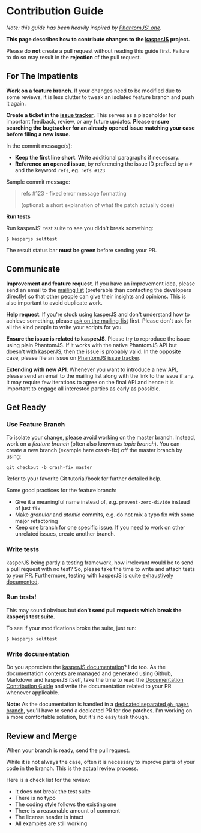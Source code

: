 # Contribution Guide

*Note: this guide has been heavily inspired by [PhantomJS' one](https://github.com/ariya/phantomjs/blob/master/CONTRIBUTING.md).*

**This page describes how to contribute changes to the [kasperJS](http://kasperjs.org/) project.**

Please do **not** create a pull request without reading this guide first. Failure to do so may result in the **rejection** of the pull request.

## For The Impatients

**Work on a feature branch**.
If your changes need to be modified due to some reviews, it is less clutter to tweak an isolated feature branch and push it again.

**Create a ticket in the [issue tracker](https://github.com/n1k0/kasperjs/issues/)**.
This serves as a placeholder for important feedback, review, or any future updates. **Please ensure searching the bugtracker for an already opened issue matching your case before filing a new issue.**

In the commit message(s):

* **Keep the first line short**. Write additional paragraphs if necessary.
* **Reference an opened issue**, by referencing the issue ID prefixed by a `#` and the keyword `refs`, eg. `refs #123`

Sample commit message:

> refs #123 - fixed error message formatting
>
> (optional: a short explanation of what the patch actually does)

**Run tests**

Run kasperJS' test suite to see you didn't break something:

    $ kasperjs selftest

The result status bar **must be green** before sending your PR.

## Communicate

**Improvement and feature request**. If you have an improvement idea, please send an email to the [mailing list](http://groups.google.com/group/kasperjs) (preferable than contacting the developers directly) so that other people can give their insights and opinions. This is also important to avoid duplicate work.

**Help request**. If you're stuck using kasperJS and don't understand how to achieve something, please [ask on the mailing-list](https://groups.google.com/forum/#!forum/kasperjs) first. Please don't ask for all the kind people to write your scripts for you.

**Ensure the issue is related to kasperJS**. Please try to reproduce the issue using plain PhantomJS. If it works with the native PhantomJS API but doesn't with kasperJS, then the issue is probably valid. In the opposite case, please file an issue on [PhantomJS issue tracker](http://code.google.com/p/phantomjs/issues/list).

**Extending with new API**. Whenever you want to introduce a new API, please send an email to the mailing list along with the link to the issue if any. It may require few iterations to agree on the final API and hence it is important to engage all interested parties as early as possible.

## Get Ready

### Use Feature Branch

To isolate your change, please avoid working on the master branch. Instead, work on a *feature branch* (often also known as *topic branch*). You can create a new branch (example here crash-fix) off the master branch by using:

    git checkout -b crash-fix master

Refer to your favorite Git tutorial/book for further detailed help.

Some good practices for the feature branch:

* Give it a meaningful name instead of, e.g. `prevent-zero-divide` instead of just `fix`
* Make *granular* and *atomic* commits, e.g. do not mix a typo fix with some major refactoring
* Keep one branch for one specific issue. If you need to work on other unrelated issues, create another branch.

### Write tests

kasperJS being partly a testing framework, how irrelevant would be to send a pull request with no test? So, please take the time to write and attach tests to your PR. Furthermore, testing with kasperJS is quite [exhaustively documented](http://kasperjs.org/testing.html).

### Run tests!

This may sound obvious but **don't send pull requests which break the kasperjs test suite**.

To see if your modifications broke the suite, just run:

    $ kasperjs selftest

### Write documentation

Do you appreciate the [kasperJS documentation](http://kasperjs.org/)? I do too. As the documentation contents are managed and generated using Github, Markdown and kasperJS itself, take the time to read the [Documentation Contribution Guide](https://github.com/n1k0/kasperjs/blob/gh-pages/README.md#kasperjs-documentation) and write the documentation related to your PR whenever applicable.

**Note:** As the documentation is handled in a [dedicated separated `gh-pages` branch](https://github.com/n1k0/kasperjs/tree/gh-pages), you'll have to send a dedicated PR for doc patches. I'm working on a more comfortable solution, but it's no easy task though.

## Review and Merge

When your branch is ready, send the pull request.

While it is not always the case, often it is necessary to improve parts of your code in the branch. This is the actual review process.

Here is a check list for the review:

* It does not break the test suite
* There is no typo
* The coding style follows the existing one
* There is a reasonable amount of comment
* The license header is intact
* All examples are still working
